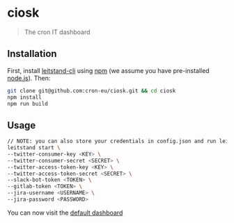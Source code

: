 # ciosk
> The cron IT dashboard

## Installation

First, install [leitstand-cli](https://npmjs.org/package/leitstand-cli) using [npm](https://www.npmjs.com/) (we assume you have pre-installed [node.js](https://nodejs.org/)). Then:

```bash
git clone git@github.com:cron-eu/ciosk.git && cd ciosk
npm install
npm run build
```

## Usage

```bash
// NOTE: you can also store your credentials in config.json and run leistand start OR leistand start --config ~/my-other-config.json
leitstand start \
--twitter-consumer-key <KEY> \
--twitter-consumer-secret <SECRET> \
--twitter-access-token-key <KEY> \
--twitter-access-token-secret <SECRET> \
--slack-bot-token <TOKEN> \
--gitlab-token <TOKEN> \
--jira-username <USERNAME> \
--jira-password <PASSWORD>
```

You can now visit the [default dashboard](http://localhost:9000/dashboards/default)
